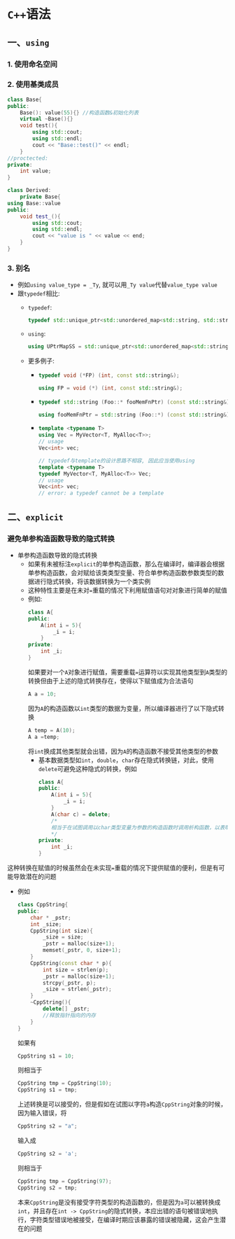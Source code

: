 #  `C++`语法

##  一、`using`  

###  1. 使用命名空间  

###  2. 使用基类成员
  
```cpp
class Base{
public:
    Base(): value(55){} //构造函数&初始化列表
    virtual ~Base(){}
    void test(){
        using std::cout;
        using std::endl;
        cout << "Base::test()" << endl;
    }
//proctected:
private:
    int value;
}

class Derived: 
    private Base{
using Base::value
public:
    void test_(){
        using std::cout;
        using std::endl;
        cout << "value is " << value << end;
    }
}
```
###  3. 别名
  
* 例如`using value_type = _Ty`, 就可以用`_Ty value`代替`value_type value`
* 跟`typedef`相比:
  * `typedef`:
    ```cpp
    typedef std::unique_ptr<std::unordered_map<std::string, std::string>> UPtrMapSS;
    ```
  * `using`:
    ```cpp
    using UPtrMapSS = std::unique_ptr<std::unordered_map<std::string, std::string>>;
    ```
  * 更多例子:
  
    *  
      ```cpp
      typedef void (*FP) (int, const std::string&);
  
      using FP = void (*) (int, const std::string&);
      ```
    * 
      ```cpp
      typedef std::string (Foo::* fooMemFnPtr) (const std::string&);
  
      using fooMemFnPtr = std::string (Foo::*) (const std::string&);
      ```
    * 
      ```cpp
      template <typename T>
      using Vec = MyVector<T, MyAlloc<T>>;
      // usage
      Vec<int> vec;
  
      // typedef与template的设计思路不相容, 因此应当使用using
      template <typename T>
      typedef MyVector<T, MyAlloc<T>> Vec;
      // usage
      Vec<int> vec;
      // error: a typedef cannot be a template
      ```


## 二、`explicit`
### 避免单参构造函数导致的隐式转换
  * 单参构造函数导致的隐式转换
    * 如果有未被标注`explicit`的单参构造函数，那么在编译时，编译器会根据单参构造函数，会对赋给该类类型变量、符合单参构造函数参数类型的数据进行隐式转换，将该数据转换为一个类实例
    * 这种特性主要是在未对`=`重载的情况下利用赋值语句对对象进行简单的赋值
    * 例如:
        ```cpp
        class A{
        public:
            A(int i = 5){
                _i = i;
            }
        private:
            int _i;
        }
        ```
        <!--不要让一个对象使用任何类型都能构造，而是应该严格限制，例如接受到某种类型的参数的时候抛出异常，以使上游代码更加规范-->
        如果要对一个`A`对象进行赋值，需要重载`=`运算符以实现其他类型到`A`类型的转换<!--举例说明其他类型到A类型的转换，如char->A, *p->A-->但由于上述的隐式转换存在，使得以下赋值成为合法语句
        ```cpp
        A a = 10;
        ```
        因为`A`的构造函数以`int`类型的数据为变量，所以编译器进行了以下隐式转换
        ```cpp
        A temp = A(10);
        A a =temp;
        ```
        将`int`换成其他类型<!--float?是否会隐式转换，如A a = 1.11-->就会出错，因为`A`的构造函数不接受其他类型的参数
        * 基本数据类型如`int`，`double`，`char`存在隐式转换链，对此，使用`delete`可避免这种隐式的转换，例如
            ```cpp
            class A{
            public:
                A(int i = 5){
                    _i = i;
                }
                A(char c) = delete;
                /*
                相当于在试图调用以char类型变量为参数的构造函数时调用析构函数，以表明这种类型的构造时无效的
                */
            private:
                int _i;
            }
            ```

这种转换在赋值的时候虽然会在未实现`=`重载的情况下提供赋值的便利，但是有可能导致潜在的问题
  * 例如
    ```cpp
    class CppString{
    public:
        char * _pstr;
        int _size;
        CppString(int size){
            _size = size;
            _pstr = malloc(size+1);
            memset(_pstr, 0, size+1);
        }
        CppString(const char * p){
            int size = strlen(p);
            _pstr = malloc(size+1);
            strcpy(_pstr, p);
            _size = strlen(_pstr);
        }
        ~CppString(){
            delete[] _pstr;
            //释放指针指向的内存
        }
    }
    ```
    如果有
    ```cpp
    CppString s1 = 10;
    ```
    则相当于
    ```cpp
    CppString tmp = CppString(10);
    CppString s1 = tmp;
    ```
    上述转换是可以接受的，但是假如在试图以字符`a`构造`CppString`对象的时候，因为输入错误，将
    ```cpp
    CppString s2 = "a";
    ```
    输入成
    ```cpp
    CppString s2 = 'a';
    ```
    则相当于
    ```cpp
    CppString tmp = CppString(97);
    CppString s2 = tmp;
    ```
    本来`CppString`是没有接受字符类型的构造函数的，但是因为`a`可以被转换成`int`，并且存在`int -> CppString`的隐式转换，本应出错的语句被错误地执行，字符类型错误地被接受，在编译时期应该暴露的错误被隐藏，这会产生潜在的问题